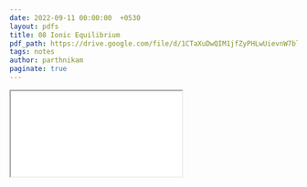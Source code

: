 ```yaml
---
date: 2022-09-11 00:00:00  +0530
layout: pdfs
title: 08 Ionic Equilibrium
pdf_path: https://drive.google.com/file/d/1CTaXuDwQIM1jfZyPHLwUievnW7blyTlY/preview?usp=sharing
tags: notes
author: parthnikam
paginate: true
---
```


<iframe class="embed-pdf" src="{{ page.pdf_path }}#toolbar=0" seamless="seamless" scrolling="no" style="overflow:hidden"></iframe>
